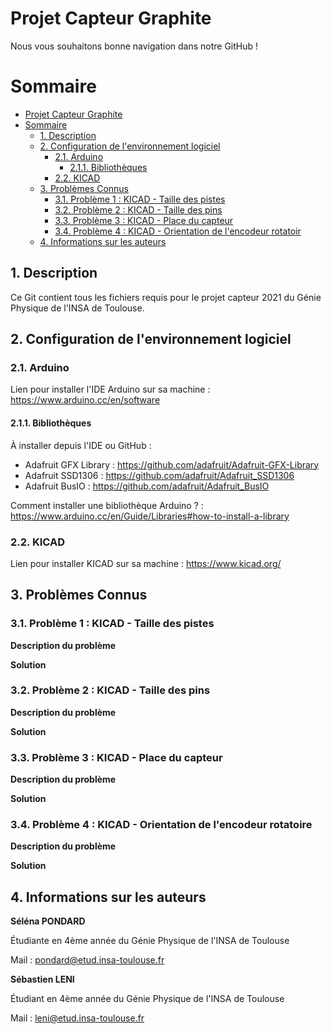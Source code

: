 # Projet Capteur Graphite

Nous vous souhaitons bonne navigation dans notre GitHub ! 

# Sommaire
<!-- TOC depthFrom:2 -->
- [Projet Capteur Graphite](#projet-capteur-graphite)
- [Sommaire](#sommaire)
  - [1. Description](#1-description)
  - [2. Configuration de l'environnement logiciel](#2-configuration-de-lenvironnement-logiciel)
    - [2.1. Arduino](#21-arduino)
      - [2.1.1. Bibliothèques](#211-bibliothèques)
    - [2.2. KICAD](#22-kicad)
  - [3. Problèmes Connus](#3-problèmes-connus)
    - [3.1. Problème 1 : KICAD - Taille des pistes](#31-problème-1--kicad---taille-des-pistes)
    - [3.2. Problème 2 : KICAD - Taille des pins](#32-problème-2--kicad---taille-des-pins)
    - [3.3. Problème 3 : KICAD - Place du capteur](#33-problème-3--kicad---place-du-capteur)
    - [3.4. Problème 4 : KICAD - Orientation de l'encodeur rotatoir](#34-problème-4--kicad---orientation-de-lencodeur-rotatoir)
  - [4. Informations sur les auteurs](#4-informations-sur-les-auteurs)
<!-- /TOC -->

## 1. Description 

Ce Git contient tous les fichiers requis pour le projet capteur 2021 du Génie Physique de l'INSA de Toulouse.

## 2. Configuration de l'environnement logiciel

### 2.1. Arduino

Lien pour installer l'IDE Arduino sur sa machine : https://www.arduino.cc/en/software

#### 2.1.1. Bibliothèques

À installer depuis l'IDE ou GitHub : 
- Adafruit GFX Library : https://github.com/adafruit/Adafruit-GFX-Library
- Adafruit SSD1306 : https://github.com/adafruit/Adafruit_SSD1306
- Adafruit BusIO : https://github.com/adafruit/Adafruit_BusIO

Comment installer une bibliothèque Arduino ? : https://www.arduino.cc/en/Guide/Libraries#how-to-install-a-library

### 2.2. KICAD

Lien pour installer KICAD sur sa machine : https://www.kicad.org/

## 3. Problèmes Connus

### 3.1. Problème 1 : KICAD - Taille des pistes

**Description du problème**

**Solution**

### 3.2. Problème 2 : KICAD - Taille des pins

**Description du problème**

**Solution**

### 3.3. Problème 3 : KICAD - Place du capteur

**Description du problème**

**Solution**

### 3.4. Problème 4 : KICAD - Orientation de l'encodeur rotatoire

**Description du problème**

**Solution**


## 4. Informations sur les auteurs

**Séléna PONDARD**

Étudiante en 4ème année du Génie Physique de l'INSA de Toulouse

Mail : pondard@etud.insa-toulouse.fr

**Sébastien LENI**

Étudiant en 4ème année du Génie Physique de l'INSA de Toulouse

Mail : leni@etud.insa-toulouse.fr
